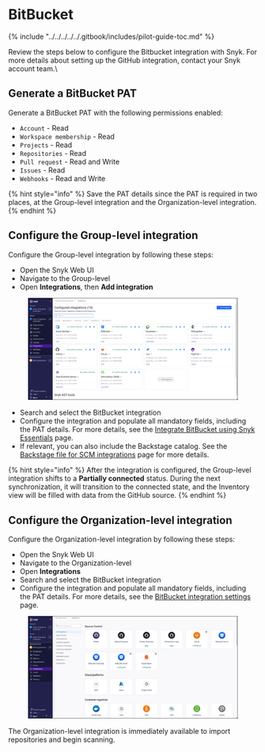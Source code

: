 # BitBucket

{% include "../../../../../.gitbook/includes/pilot-guide-toc.md" %}

‌Review the steps below to configure the Bitbucket integration with Snyk. For more details about setting up the GitHub integration, contact your Snyk account team.\


## Generate a BitBucket PAT&#x20;

Generate a BitBucket PAT with the following permissions enabled:

* `Account` - Read
* `Workspace membership` - Read
* `Projects` - Read
* `Repositories` - Read
* `Pull request` - Read and Write
* `Issues` - Read
* `Webhooks` - Read and Write

{% hint style="info" %}
Save the PAT details since the PAT is required in two places, at the Group-level integration and the Organization-level integration.
{% endhint %}

## Configure the Group-level integration

Configure the Group-level integration by following these steps:

* Open the Snyk Web UI
* Navigate to the Group-level
* Open **Integrations**, then **Add integration**

<figure><img src="../../../../../.gitbook/assets/image (423).png" alt=""><figcaption></figcaption></figure>

* Search and select the BitBucket integration
* Configure the integration and populate all mandatory fields, including the PAT details. For more details, see the [Integrate BitBucket using Snyk Essentials](../../../../../developer-tools/scm-integrations/group-level-integrations/bitbucket-for-snyk-essentials.md) page.
* If relevant, you can also include the Backstage catalog. See the [Backstage file for SCM integrations](../../../../../developer-tools/scm-integrations/application-context-for-scm-integrations/#backstage-file-for-scm-integrations) page for more details.

{% hint style="info" %}
After the integration is configured, the Group-level integration shifts to a **Partially connected** status. During the next synchronization, it will transition to the connected state, and the Inventory view will be filled with data from the GitHub source.
{% endhint %}

## Configure the Organization-level integration

Configure the Organization-level integration by following these steps:

* Open the Snyk Web UI
* Navigate to the Organization-level
* Open **Integrations**
* Search and select the BitBucket integration
* Configure the integration and populate all mandatory fields, including the PAT details. For more details, see the [BitBucket integration settings](../../../../../developer-tools/scm-integrations/organization-level-integrations/bitbucket-cloud.md) page.

<figure><img src="../../../../../.gitbook/assets/image (421).png" alt=""><figcaption></figcaption></figure>

The Organization-level integration is immediately available to import repositories and begin scanning.
